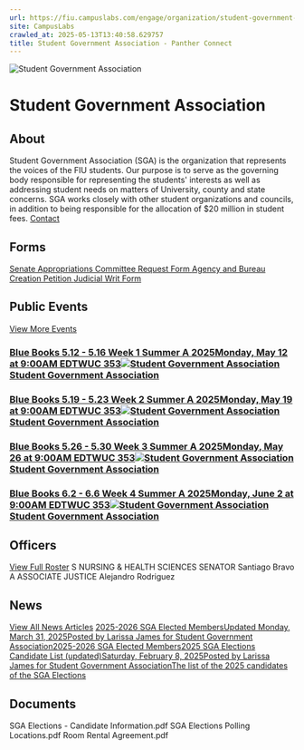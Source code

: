 ```yaml
---
url: https://fiu.campuslabs.com/engage/organization/student-government-association
site: CampusLabs
crawled_at: 2025-05-13T13:40:58.629757
title: Student Government Association - Panther Connect
---
```


![Student Government Association](https://se-images.campuslabs.com/clink/images/0924b4ce-2d7a-46e0-a0b2-6f9ca8a2f3fee086a8dd-0689-4fce-b50f-48bd4d02e353.png?preset=med-sq)
# Student Government Association
## About
Student Government Association (SGA) is the organization that represents the voices of the FIU students. Our purpose is to serve as the governing body responsible for representing the students' interests as well as addressing student needs on matters of University, county and state concerns. SGA works closely with other student organizations and councils, in addition to being responsible for the allocation of $20 million in student fees.
[](http://sga.fiu.edu)[](https://www.instagram.com/fiusga/?hl=en)
[Contact](https://fiu.campuslabs.com/engage/organization/student-government-association/contact)
## Forms
[Senate Appropriations Committee Request Form ](https://fiu.campuslabs.com/engage/submitter/form/start/225100)
[Agency and Bureau Creation Petition ](https://fiu.campuslabs.com/engage/submitter/form/start/462577)
[Judicial Writ Form](https://fiu.campuslabs.com/engage/submitter/form/start/464597)
## Public Events
[View More Events](https://fiu.campuslabs.com/engage/organization/student-government-association/events)
### [Blue Books 5.12 - 5.16 Week 1 Summer A 2025Monday, May 12 at 9:00AM EDTWUC 353![Student Government Association](https://se-images.campuslabs.com/clink/images/0924b4ce-2d7a-46e0-a0b2-6f9ca8a2f3fee086a8dd-0689-4fce-b50f-48bd4d02e353.png?preset=small-sq)Student Government Association](https://fiu.campuslabs.com/engage/event/11286908)
### [Blue Books 5.19 - 5.23 Week 2 Summer A 2025Monday, May 19 at 9:00AM EDTWUC 353![Student Government Association](https://se-images.campuslabs.com/clink/images/0924b4ce-2d7a-46e0-a0b2-6f9ca8a2f3fee086a8dd-0689-4fce-b50f-48bd4d02e353.png?preset=small-sq)Student Government Association](https://fiu.campuslabs.com/engage/event/11286922)
### [Blue Books 5.26 - 5.30 Week 3 Summer A 2025Monday, May 26 at 9:00AM EDTWUC 353![Student Government Association](https://se-images.campuslabs.com/clink/images/0924b4ce-2d7a-46e0-a0b2-6f9ca8a2f3fee086a8dd-0689-4fce-b50f-48bd4d02e353.png?preset=small-sq)Student Government Association](https://fiu.campuslabs.com/engage/event/11286929)
### [Blue Books 6.2 - 6.6 Week 4 Summer A 2025Monday, June 2 at 9:00AM EDTWUC 353![Student Government Association](https://se-images.campuslabs.com/clink/images/0924b4ce-2d7a-46e0-a0b2-6f9ca8a2f3fee086a8dd-0689-4fce-b50f-48bd4d02e353.png?preset=small-sq)Student Government Association](https://fiu.campuslabs.com/engage/event/11286944)
## Officers
[View Full Roster](https://fiu.campuslabs.com/engage/organization/student-government-association/roster)
S
NURSING & HEALTH SCIENCES SENATOR
Santiago Bravo
A
ASSOCIATE JUSTICE
Alejandro Rodriguez
## News
[View All News Articles](https://fiu.campuslabs.com/engage/organization/student-government-association/news)
[2025-2026 SGA Elected MembersUpdated Monday, March 31, 2025Posted by Larissa James for Student Government Association2025-2026 SGA Elected Members](https://fiu.campuslabs.com/engage/news/319987)[2025 SGA Elections Candidate List (updated)Saturday, February 8, 2025Posted by Larissa James for Student Government AssociationThe list of the 2025 candidates of the SGA Elections](https://fiu.campuslabs.com/engage/news/317102)
## Documents
[](https://fiu.campuslabs.com/engage/organization/student-government-association/documents/view/1080065)
SGA Elections - Candidate Information.pdf
[](https://fiu.campuslabs.com/engage/organization/student-government-association/documents/view/1079790)
SGA Elections Polling Locations.pdf
[](https://fiu.campuslabs.com/engage/organization/student-government-association/documents/view/953146)
Room Rental Agreement.pdf
